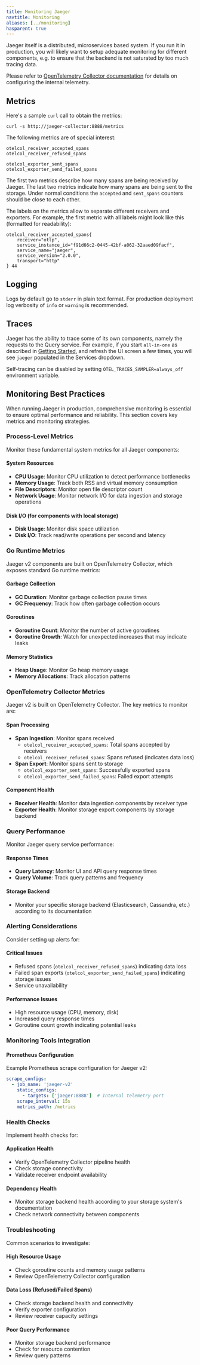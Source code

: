 ```yaml
---
title: Monitoring Jaeger
navtitle: Monitoring
aliases: [../monitoring]
hasparent: true
---
```


Jaeger itself is a distributed, microservices based system. If you run it in production, you will likely want to setup adequate monitoring for different components, e.g. to ensure that the backend is not saturated by too much tracing data.

Please refer to [OpenTelemetry Collector documentation](https://opentelemetry.io/docs/collector/internal-telemetry/) for details on configuring the internal telemetry.

## Metrics

Here's a sample `curl` call to obtain the metrics:

```
curl -s http://jaeger-collector:8888/metrics
```

The following metrics are of special interest:

```
otelcol_receiver_accepted_spans
otelcol_receiver_refused_spans

otelcol_exporter_sent_spans
otelcol_exporter_send_failed_spans
```

The first two metrics describe how many spans are being received by Jaeger. The last two metrics indicate how many spans are being sent to the storage. Under normal conditions the `accepted` and `sent_spans` counters should be close to each other.

The labels on the metrics allow to separate different receivers and exporters. For example, the first metric with all labels might look like this (formatted for readability):

```
otelcol_receiver_accepted_spans{
    receiver="otlp",
    service_instance_id="f91d66c2-0445-42bf-a062-32aaed09facf",
    service_name="jaeger",
    service_version="2.0.0",
    transport="http"
} 44
```

## Logging

Logs by default go to `stderr` in plain text format. For production deployment log verbosity of `info` or `warning` is recommended.

## Traces

Jaeger has the ability to trace some of its own components, namely the requests to the Query service. For example, if you start `all-in-one` as described in [Getting Started](../../getting-started/), and refresh the UI screen a few times, you will see `jaeger` populated in the Services dropdown.

Self-tracing can be disabled by setting `OTEL_TRACES_SAMPLER=always_off` environment variable.

## Monitoring Best Practices

When running Jaeger in production, comprehensive monitoring is essential to ensure optimal performance and reliability. This section covers key metrics and monitoring strategies.

### Process-Level Metrics

Monitor these fundamental system metrics for all Jaeger components:

#### System Resources
- **CPU Usage**: Monitor CPU utilization to detect performance bottlenecks
- **Memory Usage**: Track both RSS and virtual memory consumption
- **File Descriptors**: Monitor open file descriptor count
- **Network Usage**: Monitor network I/O for data ingestion and storage operations

#### Disk I/O (for components with local storage)
- **Disk Usage**: Monitor disk space utilization
- **Disk I/O**: Track read/write operations per second and latency

### Go Runtime Metrics

Jaeger v2 components are built on OpenTelemetry Collector, which exposes standard Go runtime metrics:

#### Garbage Collection
- **GC Duration**: Monitor garbage collection pause times
- **GC Frequency**: Track how often garbage collection occurs

#### Goroutines
- **Goroutine Count**: Monitor the number of active goroutines
- **Goroutine Growth**: Watch for unexpected increases that may indicate leaks

#### Memory Statistics
- **Heap Usage**: Monitor Go heap memory usage
- **Memory Allocations**: Track allocation patterns

### OpenTelemetry Collector Metrics

Jaeger v2 is built on OpenTelemetry Collector. The key metrics to monitor are:

#### Span Processing
- **Span Ingestion**: Monitor spans received
  - `otelcol_receiver_accepted_spans`: Total spans accepted by receivers
  - `otelcol_receiver_refused_spans`: Spans refused (indicates data loss)
- **Span Export**: Monitor spans sent to storage
  - `otelcol_exporter_sent_spans`: Successfully exported spans
  - `otelcol_exporter_send_failed_spans`: Failed export attempts

#### Component Health
- **Receiver Health**: Monitor data ingestion components by receiver type
- **Exporter Health**: Monitor storage export components by storage backend

### Query Performance

Monitor Jaeger query service performance:

#### Response Times
- **Query Latency**: Monitor UI and API query response times
- **Query Volume**: Track query patterns and frequency

#### Storage Backend
- Monitor your specific storage backend (Elasticsearch, Cassandra, etc.) according to its documentation

### Alerting Considerations

Consider setting up alerts for:

#### Critical Issues
- Refused spans (`otelcol_receiver_refused_spans`) indicating data loss
- Failed span exports (`otelcol_exporter_send_failed_spans`) indicating storage issues
- Service unavailability

#### Performance Issues
- High resource usage (CPU, memory, disk)
- Increased query response times
- Goroutine count growth indicating potential leaks

### Monitoring Tools Integration

#### Prometheus Configuration
Example Prometheus scrape configuration for Jaeger v2:

```yaml
scrape_configs:
  - job_name: 'jaeger-v2'
    static_configs:
      - targets: ['jaeger:8888']  # Internal telemetry port
    scrape_interval: 15s
    metrics_path: /metrics
```

### Health Checks

Implement health checks for:

#### Application Health
- Verify OpenTelemetry Collector pipeline health
- Check storage connectivity
- Validate receiver endpoint availability

#### Dependency Health
- Monitor storage backend health according to your storage system's documentation
- Check network connectivity between components

### Troubleshooting

Common scenarios to investigate:

#### High Resource Usage
- Check goroutine counts and memory usage patterns
- Review OpenTelemetry Collector configuration

#### Data Loss (Refused/Failed Spans)
- Check storage backend health and connectivity
- Verify exporter configuration
- Review receiver capacity settings

#### Poor Query Performance
- Monitor storage backend performance
- Check for resource contention
- Review query patterns
